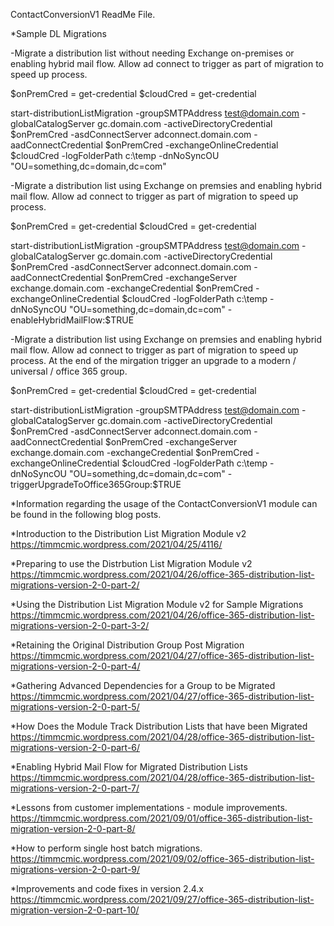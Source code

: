 ContactConversionV1 ReadMe File.

*Sample DL Migrations

-Migrate a distribution list without needing Exchange on-premises or enabling hybrid mail flow.  Allow ad connect to trigger as part of migration to speed up process.

$onPremCred = get-credential
$cloudCred = get-credential

start-distributionListMigration -groupSMTPAddress test@domain.com -globalCatalogServer gc.domain.com -activeDirectoryCredential $onPremCred -asdConnectServer adconnect.domain.com -aadConnectCredential $onPremCred -exchangeOnlineCredential $cloudCred -logFolderPath c:\temp -dnNoSyncOU "OU=something,dc=domain,dc=com"

-Migrate a distribution list using Exchange on premsies and enabling hybrid mail flow.  Allow ad connect to trigger as part of migration to speed up process.

$onPremCred = get-credential
$cloudCred = get-credential

start-distributionListMigration -groupSMTPAddress test@domain.com -globalCatalogServer gc.domain.com -activeDirectoryCredential $onPremCred -asdConnectServer adconnect.domain.com -aadConnectCredential $onPremCred -exchangeServer exchange.domain.com -exchangeCredential $onPremCred -exchangeOnlineCredential $cloudCred -logFolderPath c:\temp -dnNoSyncOU "OU=something,dc=domain,dc=com" -enableHybridMailFlow:$TRUE

-Migrate a distribution list using Exchange on premsies and enabling hybrid mail flow.  Allow ad connect to trigger as part of migration to speed up process.  At the end of the mirgation trigger an upgrade to a modern / universal / office 365 group.

$onPremCred = get-credential
$cloudCred = get-credential

start-distributionListMigration -groupSMTPAddress test@domain.com -globalCatalogServer gc.domain.com -activeDirectoryCredential $onPremCred -asdConnectServer adconnect.domain.com -aadConnectCredential $onPremCred -exchangeServer exchange.domain.com -exchangeCredential $onPremCred -exchangeOnlineCredential $cloudCred -logFolderPath c:\temp -dnNoSyncOU "OU=something,dc=domain,dc=com" -triggerUpgradeToOffice365Group:$TRUE


*Information regarding the usage of the ContactConversionV1 module can be found in the following blog posts.

*Introduction to the Distribution List Migration Module v2
https://timmcmic.wordpress.com/2021/04/25/4116/

*Preparing to use the Distrbution List Migration Module v2
https://timmcmic.wordpress.com/2021/04/26/office-365-distribution-list-migrations-version-2-0-part-2/

*Using the Distribution List Migration Module v2 for Sample Migrations
https://timmcmic.wordpress.com/2021/04/26/office-365-distribution-list-migrations-version-2-0-part-3-2/

*Retaining the Original Distribution Group Post Migration
https://timmcmic.wordpress.com/2021/04/27/office-365-distribution-list-migrations-version-2-0-part-4/

*Gathering Advanced Dependencies for a Group to be Migrated
https://timmcmic.wordpress.com/2021/04/27/office-365-distribution-list-migrations-version-2-0-part-5/

*How Does the Module Track Distribution Lists that have been Migrated
https://timmcmic.wordpress.com/2021/04/28/office-365-distribution-list-migrations-version-2-0-part-6/

*Enabling Hybrid Mail Flow for Migrated Distribution Lists
https://timmcmic.wordpress.com/2021/04/28/office-365-distribution-list-migrations-version-2-0-part-7/

*Lessons from customer implementations - module improvements.
https://timmcmic.wordpress.com/2021/09/01/office-365-distribution-list-migration-version-2-0-part-8/

*How to perform single host batch migrations.
https://timmcmic.wordpress.com/2021/09/02/office-365-distribution-list-migrations-version-2-0-part-9/

*Improvements and code fixes in version 2.4.x
https://timmcmic.wordpress.com/2021/09/27/office-365-distribution-list-migration-version-2-0-part-10/



